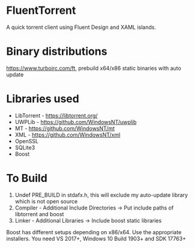 # FluentTorrent
A quick torrent client using Fluent Design and XAML islands.

# Binary distributions
https://www.turboirc.com/ft, prebuild x64/x86 static binaries with auto update

# Libraries used

* LibTorrent - https://libtorrent.org/
* UWPLib - https://github.com/WindowsNT/uwplib
* MT - https://github.com/WindowsNT/mt
* XML - https://github.com/WindowsNT/xml
* OpenSSL
* SQLite3
* Boost


# To Build

1. Undef PRE_BUILD in stdafx.h, this will exclude my auto-update library which is not open source
2. Compiler - Additional Include Directories -> Put include paths of libtorrent and boost 
3. Linker - Additional Libraries -> Include boost static libraries

Boost has different setups depending on x86/x64. Use the appropriate installers.
You need VS 2017+, Windows 10 Build 1903+ and SDK 17763+



